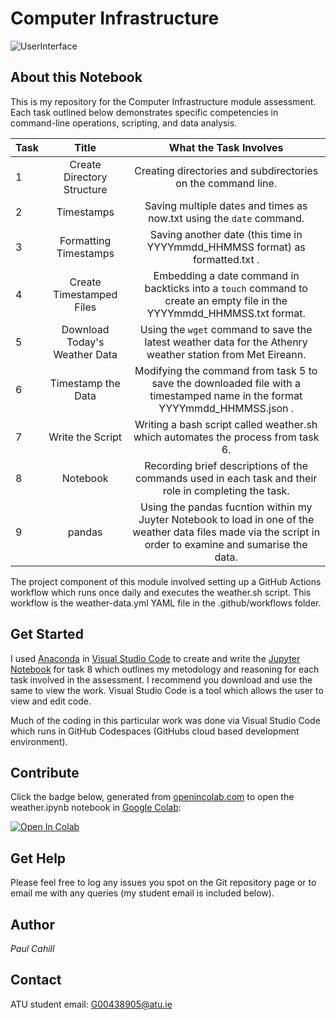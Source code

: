 # Computer Infrastructure

![UserInterface](https://upload.wikimedia.org/wikipedia/commons/6/6b/Gem_11_Desktop.png)

## About this Notebook
This is my repository for the Computer Infrastructure module assessment. Each task outlined below demonstrates specific competencies in command-line operations, scripting, and data analysis.

| Task | Title | What the Task Involves |
| :--  | :---: |  :---:  |
| 1 | Create Directory Structure | Creating directories and subdirectories on the command line. |
| 2 | Timestamps | Saving multiple dates and times as now.txt using the `date` command. |
| 3 | Formatting Timestamps | Saving another date (this time in YYYYmmdd_HHMMSS format) as formatted.txt . |
| 4 | Create Timestamped Files| Embedding a date command in backticks into a `touch` command to create an empty file in the YYYYmmdd_HHMMSS.txt format. |
| 5 | Download Today's Weather Data | Using the `wget` command to save the latest weather data for the Athenry weather station from Met Eireann. |
| 6 | Timestamp the Data | Modifying the  command from task 5 to save the downloaded file with a timestamped name in the format YYYYmmdd_HHMMSS.json . |
| 7 | Write the Script | Writing a bash script called weather.sh which automates the process from task 6. |
| 8 | Notebook | Recording brief descriptions of the commands used in each task and their role in completing the task. |
| 9 | pandas | Using the pandas fucntion within my Juyter Notebook to load in one of the weather data files made via the script in order to examine and sumarise the data. |

The project component of this module involved setting up a GitHub Actions workflow which runs once daily and executes the weather.sh script. This workflow is the weather-data.yml YAML file in the .github/workflows folder.

## Get Started
I used [Anaconda](https://www.anaconda.com/download) in [Visual Studio Code](https://code.visualstudio.com/download) to create and write the [Jupyter Notebook](https://realpython.com/jupyter-notebook-introduction/) for task 8 which outlines my metodology and reasoning for each task involved in the assessment. I recommend you download and use the same to view the work. Visual Studio Code is a tool which allows the user to view and edit code.

Much of the coding in this particular work was done via Visual Studio Code which runs in GitHub Codespaces (GitHubs cloud based development environment).

## Contribute
Click the badge below, generated from [openincolab.com](https://openincolab.com/) to open the weather.ipynb notebook in [Google Colab](http://colab.research.google.com/):

<a target="_blank" href="https://colab.research.google.com/github/pcahillgit/computer-infrastructure/blob/main/weather.ipynb">
  <img src="https://colab.research.google.com/assets/colab-badge.svg" alt="Open In Colab"/>
</a>

## Get Help
Please feel free to log any issues you spot on the Git repository page or to email me with any queries (my student email is included below).

## Author
*Paul Cahill*

## Contact
ATU student email: G00438905@atu.ie